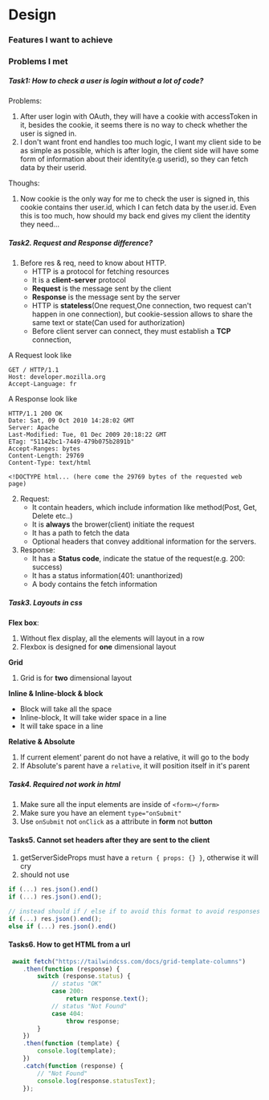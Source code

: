 # Design

### Features I want to achieve


### Problems I met
##### Task1: How to check a user is login without a lot of code?
Problems:
1. After user login with OAuth, they will have a cookie with accessToken in it,
besides the cookie, it seems there is no way to check whether the user is signed in.
2. I don't want front end handles too much logic, I want my client side to be as simple
as possible, which is after login, the client side will have some form of information
about their identity(e.g userid), so they can fetch data by their userid. 


Thoughs:
1. Now cookie is the only way for me to check the user is signed in, this cookie contains
ther user.id, which I can fetch data by the user.id. Even this is too much, how should
my back end gives my client the identity they need...


##### Task2. Request and Response difference?
1. Before res & req, need to know about HTTP.
    - HTTP is a protocol for fetching resources
    - It is a **client-server** protocol
    - **Request** is the message sent by the client
    - **Response** is the message sent by the server
    - HTTP is **stateless**(One request,One connection, two request can't happen in one connection), but cookie-session allows
    to share the same text or state(Can used for authorization)
    - Before client server can connect, they must establish a **TCP** connection, 

A Request look like
```
GET / HTTP/1.1
Host: developer.mozilla.org
Accept-Language: fr
```

A Response look like
```
HTTP/1.1 200 OK
Date: Sat, 09 Oct 2010 14:28:02 GMT
Server: Apache
Last-Modified: Tue, 01 Dec 2009 20:18:22 GMT
ETag: "51142bc1-7449-479b075b2891b"
Accept-Ranges: bytes
Content-Length: 29769
Content-Type: text/html

<!DOCTYPE html... (here come the 29769 bytes of the requested web page)
```


2. Request:
    - It contain headers, which include information like method(Post, Get, Delete etc..)
    - It is **always** the brower(client) initiate the request
    - It has a path to fetch the data
    - Optional headers that convey additional information for the servers.
3. Response:
    - It has a **Status code**, indicate the statue of the request(e.g. 200: success)
    - It has a status information(401: unanthorized)
    - A body contains the fetch information

##### Task3. Layouts in css
**Flex box**:
1. Without flex display, all the elements will layout in a row
2. Flexbox is designed for **one** dimensional layout

**Grid**
1. Grid is for **two** dimensional layout

**Inline & Inline-block & block**
- Block will take all the space
- Inline-block, It will take wider space in a line
- It will take space in a line

**Relative & Absolute**
1. If current element' parent do not have a relative, it will go to the body
2. If Absolute's parent have a ``relative``, it will position itself in it's parent


##### Task4. Required not work in html
1. Make sure all the input elements are inside of ```<form></form>```
2. Make sure you have an element ```type="onSubmit"```
3. Use ```onSubmit``` not ```onClick``` as a attribute in **form** not **button**

#### Tasks5. Cannot set headers after they are sent to the client
1. getServerSideProps must have a ```return { props: {} }```, otherwise
it will cry
2. should not use 
```ts
if (...) res.json().end()
if (...) res.json().end();

// instead should if / else if to avoid this format to avoid responses errors
if (...) res.json().end();
else if (...) res.json().end()
```

#### Tasks6. How to get HTML from a url
```ts
 await fetch("https://tailwindcss.com/docs/grid-template-columns")
    .then(function (response) {
        switch (response.status) {
            // status "OK"
            case 200:
                return response.text();
            // status "Not Found"
            case 404:
                throw response;
        }
    })
    .then(function (template) {
        console.log(template);
    })
    .catch(function (response) {
        // "Not Found"
        console.log(response.statusText);
    });
```


